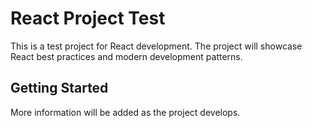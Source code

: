 # React Project Test

This is a test project for React development. The project will showcase React best practices and modern development patterns.

## Getting Started

More information will be added as the project develops.